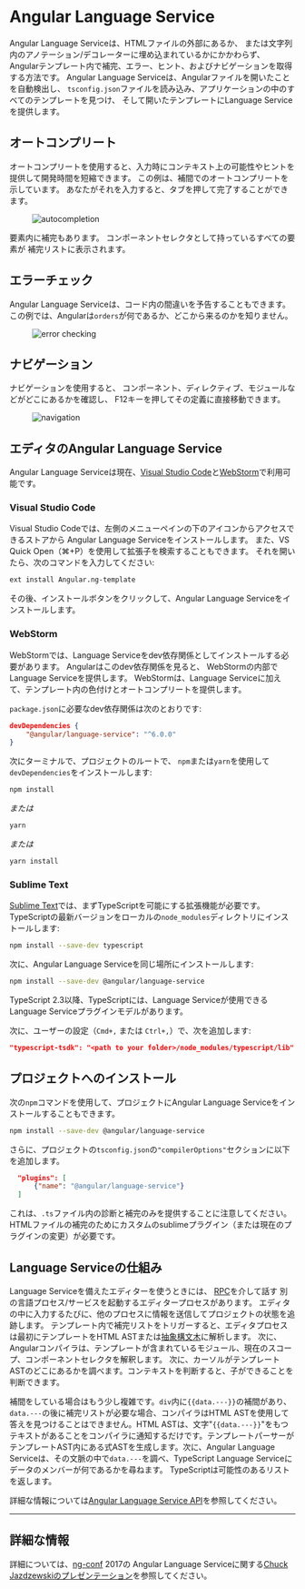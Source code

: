 # Angular Language Service

Angular Language Serviceは、HTMLファイルの外部にあるか、
または文字列内のアノテーション/デコレーターに埋め込まれているかにかかわらず、
Angularテンプレート内で補完、エラー、ヒント、およびナビゲーションを取得する方法です。
Angular Language Serviceは、Angularファイルを開いたことを自動検出し、
`tsconfig.json`ファイルを読み込み、アプリケーションの中のすべてのテンプレートを見つけ、
そして開いたテンプレートにLanguage Serviceを提供します。


## オートコンプリート

オートコンプリートを使用すると、入力時にコンテキスト上の可能性やヒントを提供して開発時間を短縮できます。
この例は、補間でのオートコンプリートを示しています。
あなたがそれを入力すると、タブを押して完了することができます。

<figure>
  <img src="generated/images/guide/language-service/language-completion.gif" alt="autocompletion">
</figure>

要素内に補完もあります。
コンポーネントセレクタとして持っているすべての要素が
補完リストに表示されます。

## エラーチェック

Angular Language Serviceは、コード内の間違いを予告することもできます。
この例では、Angularは`orders`が何であるか、どこから来るのかを知りません。 

<figure>
  <img src="generated/images/guide/language-service/language-error.gif" alt="error checking">
</figure>

## ナビゲーション

ナビゲーションを使用すると、
コンポーネント、ディレクティブ、モジュールなどがどこにあるかを確認し、
F12キーを押してその定義に直接移動できます。

<figure>
  <img src="generated/images/guide/language-service/language-navigation.gif" alt="navigation">
</figure>


## エディタのAngular Language Service

Angular Language Serviceは現在、[Visual Studio Code](https://code.visualstudio.com/)と[WebStorm](https://www.jetbrains.com/webstorm)で利用可能です。

### Visual Studio Code

Visual Studio Codeでは、左側のメニューペインの下のアイコンからアクセスできるストアから
Angular Language Serviceをインストールします。
また、VS Quick Open（⌘+P）を使用して拡張子を検索することもできます。
それを開いたら、次のコマンドを入力してください: 

```sh
ext install Angular.ng-template
```

その後、インストールボタンをクリックして、Angular Language Serviceをインストールします。 


### WebStorm

WebStormでは、Language Serviceをdev依存関係としてインストールする必要があります。 
Angularはこのdev依存関係を見ると、
WebStormの内部でLanguage Serviceを提供します。
WebStormは、Language Serviceに加えて、テンプレート内の色付けとオートコンプリートを提供します。

`package.json`に必要なdev依存関係は次のとおりです:

```json
devDependencies {
	"@angular/language-service": "^6.0.0"
}
```

次にターミナルで、プロジェクトのルートで、
`npm`または`yarn`を使用して`devDependencies`をインストールします: 

```sh
npm install 
```
*または* 

```sh
yarn
```

*または* 

```sh
yarn install
```


### Sublime Text

[Sublime Text](https://www.sublimetext.com/)では、まずTypeScriptを可能にする拡張機能が必要です。
TypeScriptの最新バージョンをローカルの`node_modules`ディレクトリにインストールします:

```sh
npm install --save-dev typescript
```

次に、Angular Language Serviceを同じ場所にインストールします:
```sh
npm install --save-dev @angular/language-service
```

TypeScript 2.3以降、TypeScriptには、Language Serviceが使用できるLanguage Serviceプラグインモデルがあります。 

次に、ユーザーの設定（`Cmd+,` または `Ctrl+,`）で、次を追加します:

```json
"typescript-tsdk": "<path to your folder>/node_modules/typescript/lib"
```


## プロジェクトへのインストール

次の`npm`コマンドを使用して、プロジェクトにAngular Language Serviceをインストールすることもできます。

```sh
npm install --save-dev @angular/language-service
```
さらに、プロジェクトの`tsconfig.json`の`"compilerOptions"`セクションに以下を追加します。

```json
  "plugins": [
      {"name": "@angular/language-service"}
  ]
```
これは、`.ts`ファイル内の診断と補完のみを提供することに注意してください。
HTMLファイルの補完のためにカスタムのsublimeプラグイン（または現在のプラグインの変更）が必要です。


## Language Serviceの仕組み

Language Serviceを備えたエディターを使うときには、
[RPC](https://en.wikipedia.org/wiki/Remote_procedure_call)を介して話す
別の言語プロセス/サービスを起動するエディタープロセスがあります。
エディタの中に入力するたびに、他のプロセスに情報を送信してプロジェクトの状態を追跡します。
テンプレート内で補完リストをトリガーすると、エディタプロセスは最初にテンプレートをHTML ASTまたは[抽象構文木](https://en.wikipedia.org/wiki/Abstract_syntax_tree)に解析します。
次に、Angularコンパイラは、テンプレートが含まれているモジュール、現在のスコープ、コンポーネントセレクタを解釈します。
次に、カーソルがテンプレートASTのどこにあるかを調べます。コンテキストを判断すると、子ができることを判断できます。

補間をしている場合はもう少し複雑です。`div`内に`{{data.---}}`の補間があり、`data.---`の後に補完リストが必要な場合、コンパイラはHTML ASTを使用して答えを見つけることはできません。HTML ASTは、文字"`{{data.---}}`"をもつテキストがあることをコンパイラに通知するだけです。テンプレートパーサーがテンプレートAST内にある式ASTを生成します。次に、Angular Language Serviceは、その文脈の中で`data.---`を調べ、TypeScript Language Serviceにデータのメンバーが何であるかを尋ねます。 TypeScriptは可能性のあるリストを返します。


詳細な情報については[Angular Language Service API](https://github.com/angular/angular/blob/master/packages/language-service/src/types.ts)を参照してください。








<hr>

## 詳細な情報

詳細については、[ng-conf](https://www.ng-conf.org/) 2017の
Angular Language Serviceに関する[Chuck Jazdzewskiのプレゼンテーション](https://www.youtube.com/watch?v=ez3R0Gi4z5A&t=368s)を参照してください。


